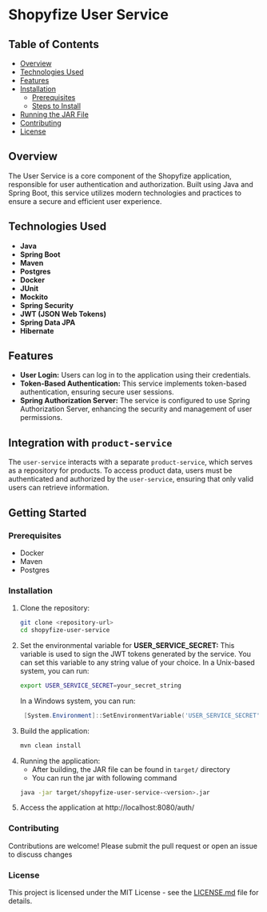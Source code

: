 # Shopyfize User Service

## Table of Contents
- [Overview](#overview)
- [Technologies Used](#technologies-used)
- [Features](#features)
- [Installation](#installation)
  - [Prerequisites](#prerequisites)
  - [Steps to Install](#steps-to-install)
- [Running the JAR File](#running-the-jar-file)
- [Contributing](#contributing)
- [License](#license)


## Overview

The User Service is a core component of the Shopyfize application, responsible for user authentication and authorization. Built using Java and Spring Boot, this service utilizes modern technologies and practices to ensure a secure and efficient user experience.

## Technologies Used

- **Java**
- **Spring Boot**
- **Maven**
- **Postgres**
- **Docker**
- **JUnit**
- **Mockito**
- **Spring Security**
- **JWT (JSON Web Tokens)**
- **Spring Data JPA**
- **Hibernate**

## Features

- **User Login:** Users can log in to the application using their credentials.
- **Token-Based Authentication:** This service implements token-based authentication, ensuring secure user sessions.
- **Spring Authorization Server:** The service is configured to use Spring Authorization Server, enhancing the security and management of user permissions.

## Integration with ```product-service```

The ```user-service``` interacts with a separate ```product-service```, which serves as a repository for products. To access product data, users must be authenticated and authorized by the ```user-service```, ensuring that only valid users can retrieve information.

## Getting Started

### Prerequisites

- Docker
- Maven
- Postgres

### Installation

1. Clone the repository:
   ```bash
   git clone <repository-url>
   cd shopyfize-user-service
2. Set the environmental variable for **USER_SERVICE_SECRET:** This variable is used to sign the JWT tokens generated by the service. You can set this variable to any string value of your choice.
   In a Unix-based system, you can run:
   ```bash
   export USER_SERVICE_SECRET=your_secret_string
   ```
   In a Windows system, you can run:
   ```powershell
    [System.Environment]::SetEnvironmentVariable('USER_SERVICE_SECRET', 'your_secret_string', [System.EnvironmentVariableTarget]::User)
   ```
3. Build the application:
    ```bash
   mvn clean install
    ```
4. Running the application:
   * After building, the JAR file can be found in ```target/``` directory
   * You can run the jar with following command
    ```bash
   java -jar target/shopyfize-user-service-<version>.jar
   ```
5. Access the application at http://localhost:8080/auth/

### Contributing
Contributions are welcome! Please submit the pull request or open an issue to discuss changes

### License

This project is licensed under the MIT License - see the [LICENSE.md](LICENSE.md) file for details.